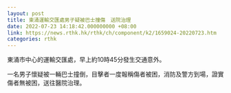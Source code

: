 ```yaml
---
layout: post
title: 東涌運輸交匯處男子疑被巴士撞傷　送院治理
date: 2022-07-23 14:18:42.000000000 +08:00
link: https://news.rthk.hk/rthk/ch/component/k2/1659024-20220723.htm
categories: rthk
---
```


東涌市中心的運輸交匯處，早上約10時45分發生交通意外。

一名男子懷疑被一輛巴士撞倒，目擊者一度報稱傷者被困，消防及警方到場，證實傷者無被困，送往醫院治理。
